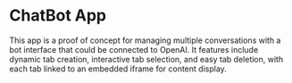 # ChatBot App

This app is a proof of concept for managing multiple conversations with a bot interface that could be connected to OpenAI. 
It features include dynamic tab creation, interactive tab selection, and easy tab deletion, with each tab linked to an embedded iframe for content display. 
